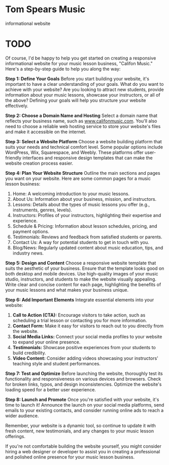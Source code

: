 # Tom Spears Music
 informational website

# TODO
Of course, I'd be happy to help you get started on creating a responsive informational website for your music lesson business, "Califon Music." Here's a step-by-step guide to help you along the way:

**Step 1: Define Your Goals**
Before you start building your website, it's important to have a clear understanding of your goals. What do you want to achieve with your website? Are you looking to attract new students, provide information about your music lessons, showcase your instructors, or all of the above? Defining your goals will help you structure your website effectively.

**Step 2: Choose a Domain Name and Hosting**
Select a domain name that reflects your business name, such as www.califonmusic.com. You'll also need to choose a reliable web hosting service to store your website's files and make it accessible on the internet.

**Step 3: Select a Website Platform**
Choose a website building platform that suits your needs and technical comfort level. Some popular options include WordPress, Wix, Squarespace, and Weebly. These platforms offer user-friendly interfaces and responsive design templates that can make the website creation process easier.

**Step 4: Plan Your Website Structure**
Outline the main sections and pages you want on your website. Here are some common pages for a music lesson business:

1. Home: A welcoming introduction to your music lessons.
2. About Us: Information about your business, mission, and instructors.
3. Lessons: Details about the types of music lessons you offer (e.g., instruments, genres, levels).
4. Instructors: Profiles of your instructors, highlighting their expertise and experience.
5. Schedule & Pricing: Information about lesson schedules, pricing, and payment options.
6. Testimonials: Reviews and feedback from satisfied students or parents.
7. Contact Us: A way for potential students to get in touch with you.
8. Blog/News: Regularly updated content about music education, tips, and industry news.

**Step 5: Design and Content**
Choose a responsive website template that suits the aesthetic of your business. Ensure that the template looks good on both desktop and mobile devices. Use high-quality images of your music studio, instructors, and students to make the website visually appealing. Write clear and concise content for each page, highlighting the benefits of your music lessons and what makes your business unique.

**Step 6: Add Important Elements**
Integrate essential elements into your website:

1. **Call to Action (CTA):** Encourage visitors to take action, such as scheduling a trial lesson or contacting you for more information.
2. **Contact Form:** Make it easy for visitors to reach out to you directly from the website.
3. **Social Media Links:** Connect your social media profiles to your website to expand your online presence.
4. **Testimonials:** Showcase positive experiences from your students to build credibility.
5. **Video Content:** Consider adding videos showcasing your instructors' teaching style and student performances.

**Step 7: Test and Optimize**
Before launching the website, thoroughly test its functionality and responsiveness on various devices and browsers. Check for broken links, typos, and design inconsistencies. Optimize the website's loading speed for a better user experience.

**Step 8: Launch and Promote**
Once you're satisfied with your website, it's time to launch it! Announce the launch on your social media platforms, send emails to your existing contacts, and consider running online ads to reach a wider audience.

Remember, your website is a dynamic tool, so continue to update it with fresh content, new testimonials, and any changes to your music lesson offerings.

If you're not comfortable building the website yourself, you might consider hiring a web designer or developer to assist you in creating a professional and polished online presence for your music lesson business.
